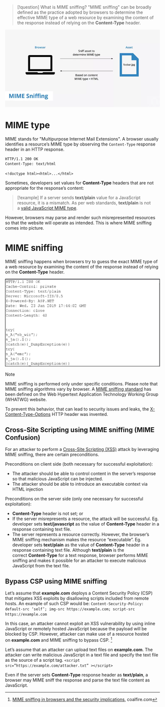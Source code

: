 >[!question] What is MIME sniffing?
>"MIME sniffing" can be broadly defined as the practice adopted by browsers to determine the effective MIME type of a web resource by examining the content of the response instead of relying on the **Content-Type** header.

![](attachments/MimeSniffing.png)
# MIME type

MIME stands for "Multipurpose Internet Mail Extensions". A browser usually identifies a resource’s MIME type by observing the `Content-Type` response header in an HTTP response.

```http
HTTP/1.1 200 OK
Content-Type: text/html

<!doctype html><html>...</html>
```

Sometimes, developers set values for **Content-Type** headers that are not appropriate for the response’s content:

>[!example]
>If a server sends **text/plain** value for a JavaScript resource, it is a mismatch. As per web standards, **text/plain** is not a [valid JavaScript MIME type](https://mimesniff.spec.whatwg.org/#javascript-mime-type).

However, browsers may parse and render such misrepresented resources so that the website will operate as intended. This is where MIME sniffing comes into picture.

# MIME sniffing

MIME sniffing happens when browsers try to guess the exact MIME type of a web resource by examining the content of the response instead of relying on the **Content-Type** header.

![](attachments/MIME-sniffing.png)

>[!note]
>MIME sniffing is performed only under specific conditions. Please note that MIME sniffing algorithms vary by browser. A [MIME sniffing standard](https://mimesniff.spec.whatwg.org/) has been defined on the Web Hypertext Application Technology Working Group (WHATWG) website.

To prevent this behavior, that can lead to security issues and leaks, the [X-Content-Type-Options](X-Content-Type-Options.md) HTTP header was invented.

## Cross-Site Scripting using MIME sniffing (MIME Confusion)

For an attacker to perform a [Cross-Site Scripting (XSS)](Cross-Site%20Scripting%20(XSS).md) attack by leveraging MIME sniffing, there are certain preconditions.

Preconditions on client side (both necessary for successful exploitation): 
- The attacker should be able to control content in the server’s response so that malicious JavaScript can be injected.
- The attacker should be able to introduce an executable context via HTML injection

Preconditions on the server side (only one necessary for successful exploitation): 
- **Content-Type** header is not set; or
- If the server misrepresents a resource, the attack will be successful. Eg. developer sets **text/javascript** as the value of **Content-Type** header in a response containing text file.  
- The server represents a resource correctly. However, the browser’s MIME sniffing mechanism makes the resource “executable”. Eg. developer sets **text/plain** as the value of **Content-Type** header in a response containing text file. Although **text/plain** is the correct **Content-Type** for a text response, browser performs MIME sniffing and makes it possible for an attacker to execute malicious JavaScript from the text file.

## Bypass CSP using MIME sniffing

Let’s assume that **example.com** deploys a Content Security Policy (CSP) that mitigates XSS exploits by disallowing scripts included from remote hosts. 
An example of such CSP would be:
`Content-Security-Policy: default-src ‘self’; img-src https://example.com; script-src https://example.com`

In this case, an attacker cannot exploit an XSS vulnerability by using inline JavaScript or remotely hosted JavaScript because the payload will be blocked by CSP. However, attacker can make use of a resource hosted on **example.com** and MIME sniffing to bypass CSP. [^coalfire]

[^coalfire]: [MIME sniffing in browsers and the security implications](https://www.coalfire.com/the-coalfire-blog/mime-sniffing-in-browsers-and-the-security), coalfire.com

Let’s assume that an attacker can upload text files on **example.com**. The attacker can write malicious JavaScript in a text file and specify the text file as the source of a script tag.
`<script src=”https://example.com/attacker.txt” ></script>`

Even if the server sets **Content-Type** response header as **text/plain**, a browser may MIME sniff the response and parse the text file content as JavaScript.